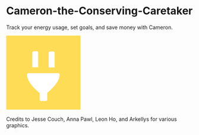 # Cameron-the-Conserving-Caretaker
Track your energy usage, set goals, and save money with Cameron.

![Cameron Logo](https://github.com/Profilist/Cameron-the-Conserving-Caretaker/blob/main/conserving-caretaker/public/logo.png?raw=true)

Credits to Jesse Couch, Anna Pawl, Leon Ho, and Arkellys for various graphics.